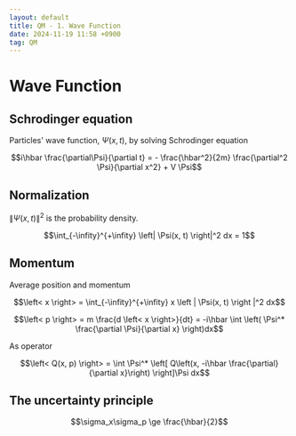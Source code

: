```yaml
---
layout: default
title: QM - 1. Wave Function
date: 2024-11-19 11:58 +0900
tag: QM
---
```


# Wave Function

## Schrodinger equation
Particles' wave function, $\Psi(x, t)$, by solving Schrodinger equation

$$i\hbar \frac{\partial\Psi}{\partial t} = - \frac{\hbar^2}{2m} \frac{\partial^2 \Psi}{\partial x^2} + V \Psi$$

## Normalization
$\left\| \Psi(x, t) \right\|^2$ is the probability density.

$$\int_{-\infity}^{+\infity} \left| \Psi(x, t) \right|^2 dx = 1$$

## Momentum
Average position and momentum

$$\left< x \right> = \int_{-\infity}^{+\infity} x \left | \Psi(x, t) \right |^2 dx$$

$$\left< p \right> = m \frac{d \left< x \right>}{dt} = -i\hbar \int \left( \Psi^* \frac{\partial \Psi}{\partial x} \right)dx$$

As operator

$$\left< Q(x, p) \right> = \int \Psi^* \left[ Q\left(x, -i\hbar \frac{\partial}{\partial x}\right) \right]\Psi dx$$

## The uncertainty principle

$$\sigma_x\sigma_p \ge \frac{\hbar}{2}$$
